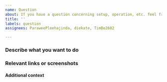 ```yaml
---
name: Question
about: If you have a question concerning setup, operation, etc. feel free to ask
title: ''
labels: question
assignees: ParaweePleehajinda, diekate, TimBo2602

---
```


### Describe what you want to do

<!-- A clear description of what you want to know. Keep in mind that it should be useful to the wider user base. -->

### Relevant links or screenshots

<!-- For example, please tell us how to find it-->

#### Additional context

<!-- Add any other context or helpful information here.  -->
